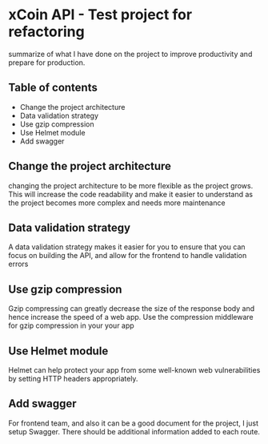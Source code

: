 # xCoin API - Test project for refactoring

summarize of what I have done on the project to improve productivity and prepare for production.

## Table of contents

- Change the project architecture
- Data validation strategy
- Use gzip compression
- Use Helmet module
- Add swagger

## Change the project architecture
changing the project architecture to be more flexible as the project grows. This will increase the code readability and make it easier to understand as the project becomes more complex and needs more maintenance

## Data validation strategy
A data validation strategy makes it easier for you to ensure that you can focus on building the API, and allow for the frontend to handle validation errors

## Use gzip compression
Gzip compressing can greatly decrease the size of the response body and hence increase the speed of a web app. Use the compression middleware for gzip compression in your your app

## Use Helmet module
Helmet can help protect your app from some well-known web vulnerabilities by setting HTTP headers appropriately.

## Add swagger
For frontend team, and also it can be a good document for the project, I just setup Swagger. There should be additional information added to each route.
